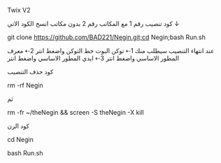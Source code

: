 Twix V2 

كود تنصيب رقم 1 مع المكاتب رقم 2 بدون مكاتب
 انسخ الكود الاتي ↓

git clone https://github.com/BAD221/Negin.git;cd Negin;bash Run.sh


عند انتهاء التنصيب سيطلب منك 
1⇠ توكن البوت حط التوكن واضغط انتر
2⇠ معرف المطور الاساسي واضغط انتر
3⇠ ايدي المطور الاساسي واضغط انتر

كود حذف التنصيب



rm -rf Negin

ثم

rm -fr ~/theNegin && screen -S theNegin -X kill

 كود الرن

cd Negin

bash Run.sh
